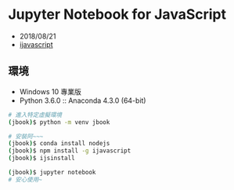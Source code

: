 # Jupyter Notebook for JavaScript

- 2018/08/21
- [ijavascript](https://github.com/n-riesco/ijavascript)


## 環境

- Windows 10 專業版
- Python 3.6.0 :: Anaconda 4.3.0 (64-bit)

```sh
# 進入特定虛擬環境
(jbook)$ python -m venv jbook

# 安裝阿~~~
(jbook)$ conda install nodejs
(jbook)$ npm install -g ijavascript
(jbook)$ ijsinstall

(jbook)$ jupyter notebook
# 安心使用~
```